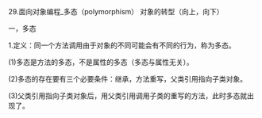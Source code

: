 29.面向对象编程_多态（polymorphism） 对象的转型（向上，向下）



一，多态

1.定义：同一个方法调用由于对象的不同可能会有不同的行为，称为多态。

(1)多态是方法的多态，不是属性的多态（多态与属性无关）。

(2)多态的存在要有三个必要条件：继承，方法重写，父类引用指向子类对象。

(3)父类引用指向子类对象后，用父类引用调用子类的重写的方法，此时多态就出现了。





